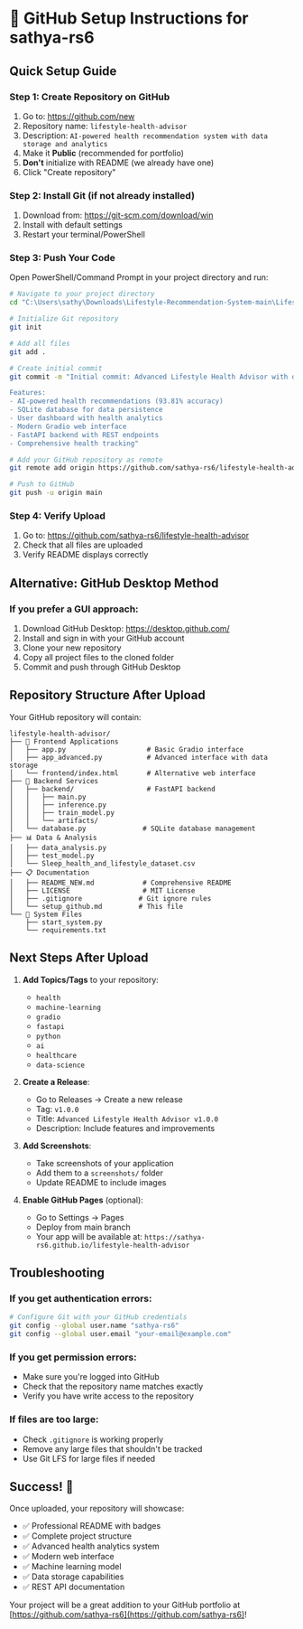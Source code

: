 # 🚀 GitHub Setup Instructions for sathya-rs6

## Quick Setup Guide

### Step 1: Create Repository on GitHub
1. Go to: https://github.com/new
2. Repository name: `lifestyle-health-advisor`
3. Description: `AI-powered health recommendation system with data storage and analytics`
4. Make it **Public** (recommended for portfolio)
5. **Don't** initialize with README (we already have one)
6. Click "Create repository"

### Step 2: Install Git (if not already installed)
1. Download from: https://git-scm.com/download/win
2. Install with default settings
3. Restart your terminal/PowerShell

### Step 3: Push Your Code
Open PowerShell/Command Prompt in your project directory and run:

```bash
# Navigate to your project directory
cd "C:\Users\sathy\Downloads\Lifestyle-Recommendation-System-main\Lifestyle-Recommendation-System-main"

# Initialize Git repository
git init

# Add all files
git add .

# Create initial commit
git commit -m "Initial commit: Advanced Lifestyle Health Advisor with data storage and analytics

Features:
- AI-powered health recommendations (93.81% accuracy)
- SQLite database for data persistence
- User dashboard with health analytics
- Modern Gradio web interface
- FastAPI backend with REST endpoints
- Comprehensive health tracking"

# Add your GitHub repository as remote
git remote add origin https://github.com/sathya-rs6/lifestyle-health-advisor.git

# Push to GitHub
git push -u origin main
```

### Step 4: Verify Upload
1. Go to: https://github.com/sathya-rs6/lifestyle-health-advisor
2. Check that all files are uploaded
3. Verify README displays correctly

## Alternative: GitHub Desktop Method

### If you prefer a GUI approach:
1. Download GitHub Desktop: https://desktop.github.com/
2. Install and sign in with your GitHub account
3. Clone your new repository
4. Copy all project files to the cloned folder
5. Commit and push through GitHub Desktop

## Repository Structure After Upload

Your GitHub repository will contain:

```
lifestyle-health-advisor/
├── 📱 Frontend Applications
│   ├── app.py                    # Basic Gradio interface
│   ├── app_advanced.py           # Advanced interface with data storage
│   └── frontend/index.html       # Alternative web interface
├── 🔧 Backend Services
│   ├── backend/                  # FastAPI backend
│   │   ├── main.py
│   │   ├── inference.py
│   │   ├── train_model.py
│   │   └── artifacts/
│   └── database.py              # SQLite database management
├── 📊 Data & Analysis
│   ├── data_analysis.py
│   ├── test_model.py
│   └── Sleep_health_and_lifestyle_dataset.csv
├── 📋 Documentation
│   ├── README_NEW.md            # Comprehensive README
│   ├── LICENSE                  # MIT License
│   ├── .gitignore              # Git ignore rules
│   └── setup_github.md         # This file
└── 🚀 System Files
    ├── start_system.py
    └── requirements.txt
```

## Next Steps After Upload

1. **Add Topics/Tags** to your repository:
   - `health`
   - `machine-learning`
   - `gradio`
   - `fastapi`
   - `python`
   - `ai`
   - `healthcare`
   - `data-science`

2. **Create a Release**:
   - Go to Releases → Create a new release
   - Tag: `v1.0.0`
   - Title: `Advanced Lifestyle Health Advisor v1.0.0`
   - Description: Include features and improvements

3. **Add Screenshots**:
   - Take screenshots of your application
   - Add them to a `screenshots/` folder
   - Update README to include images

4. **Enable GitHub Pages** (optional):
   - Go to Settings → Pages
   - Deploy from main branch
   - Your app will be available at: `https://sathya-rs6.github.io/lifestyle-health-advisor`

## Troubleshooting

### If you get authentication errors:
```bash
# Configure Git with your GitHub credentials
git config --global user.name "sathya-rs6"
git config --global user.email "your-email@example.com"
```

### If you get permission errors:
- Make sure you're logged into GitHub
- Check that the repository name matches exactly
- Verify you have write access to the repository

### If files are too large:
- Check `.gitignore` is working properly
- Remove any large files that shouldn't be tracked
- Use Git LFS for large files if needed

## Success! 🎉

Once uploaded, your repository will showcase:
- ✅ Professional README with badges
- ✅ Complete project structure
- ✅ Advanced health analytics system
- ✅ Modern web interface
- ✅ Machine learning model
- ✅ Data storage capabilities
- ✅ REST API documentation

Your project will be a great addition to your GitHub portfolio at [https://github.com/sathya-rs6](https://github.com/sathya-rs6)!
